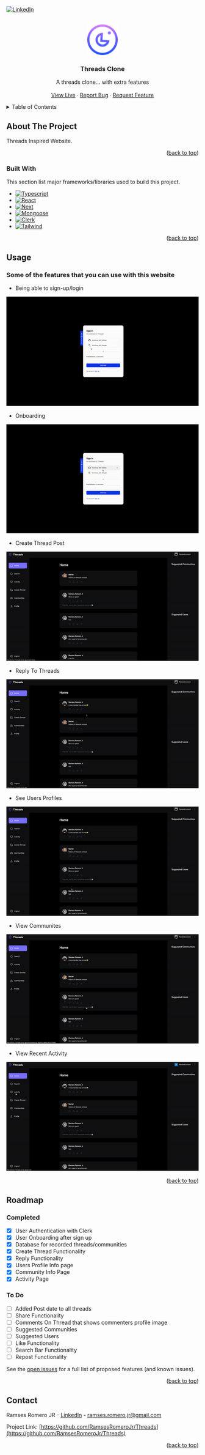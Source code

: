 
<a name="readme-top"></a>



<!-- PROJECT SHIELDS -->
<!--
*** I'm using markdown "reference style" links for readability.
*** Reference links are enclosed in brackets [ ] instead of parentheses ( ).
*** See the bottom of this document for the declaration of the reference variables
*** for contributors-url, forks-url, etc. This is an optional, concise syntax you may use.
*** https://www.markdownguide.org/basic-syntax/#reference-style-links
-->

[![LinkedIn][linkedin-shield]][linkedin-url]



<!-- PROJECT LOGO -->
<br />
<div align="center">
  <a href="https://github.com/RamsesRomeroJr/Threads">
    <img src="https://raw.githubusercontent.com/RamsesRomeroJr/Threads/81e530e60ba8de6b67474b056a22e0f5e14472d9/public/assets/logo.svg" alt="Logo" width="80" height="80">
  </a>

  <h3 align="center">Threads Clone</h3>

  <p align="center">
    A threads clone... with extra features
    <br />
    <br />
    <a href="https://clone-of-threads.vercel.app/">View Live</a>
    ·
    <a href="https://github.com/RamsesRomeroJr/Threads/issues">Report Bug</a>
    ·
    <a href="https://github.com/RamsesRomeroJr/Threads/issues">Request Feature</a>
  </p>
</div>



<!-- TABLE OF CONTENTS -->
<details>
  <summary>Table of Contents</summary>
  <ol>
    <li>
      <a href="#about-the-project">About The Project</a>
      <ul>
        <li><a href="#built-with">Built With</a></li>
      </ul>
    </li>
    <li><a href="#usage">Usage</a></li>
    <li><a href="#roadmap">Roadmap</a></li>
    <li><a href="#contact">Contact</a></li>
  </ol>
</details>



<!-- ABOUT THE PROJECT -->
## About The Project

Threads Inspired Website.

<p align="right">(<a href="#readme-top">back to top</a>)</p>

### Built With

This section list major frameworks/libraries used to build this project.

* [![Typescript][Typescript]][Typescript-url]
* [![React][React.js]][React-url]
* [![Next][Next.js]][Next-url]
* [![Mongoose][Mongoose]][Mongoose-url]
* [![Clerk][Clerk]][Clerk-url]
* [![Tailwind][Tailwind]][Tailwind-url]

<p align="right">(<a href="#readme-top">back to top</a>)</p>

<!-- USAGE EXAMPLES -->
## Usage

### Some of the features that you can use with this website
- Being able to sign-up/login
<img src="./public/assets/Threads-Signup.gif" />

- Onboarding
<img src="./public/assets/Threads-Onboarding.gif" />

- Create Thread Post
<img src="./public/assets/Threads-CreateThread.gif" />

- Reply To Threads
<img src="./public/assets/Threads-Reply.gif" />

- See Users Profiles
<img src="./public/assets/Threads-UserProfile.gif" />

- View Communites
<img src="./public/assets/Threads-CommunityView.gif" />

- View Recent Activity
<img src="./public/assets/Threads-ActivityPage.gif" />


<p align="right">(<a href="#readme-top">back to top</a>)</p>



<!-- ROADMAP -->
## Roadmap

### Completed
- [x] User Authentication with Clerk
- [x] User Onboarding after sign up
- [x] Database for recorded threads/communities
- [x] Create Thread Functionality
- [x] Reply Functionality
- [x] Users Profile Info page
- [x] Community Info Page
- [x] Activity Page

### To Do
- [ ] Added Post date to all threads
- [ ] Share Functionality
- [ ] Comments On Thread that shows commenters profile image
- [ ] Suggested Communities
- [ ] Suggested Users
- [ ] Like Functionality
- [ ] Search Bar Functionality
- [ ] Repost Functionality

See the [open issues](https://github.com/RamsesRomeroJr/Threads/issues) for a full list of proposed features (and known issues).

<p align="right">(<a href="#readme-top">back to top</a>)</p>

<!-- CONTACT -->
## Contact

Ramses Romero JR - [LinkedIn](https://www.linkedin.com/in/ramses-romero-jr/) - ramses.romero.jr@gmail.com

Project Link: [https://github.com/RamsesRomeroJr/Threads](https://github.com/RamsesRomeroJr/Threads)

<p align="right">(<a href="#readme-top">back to top</a>)</p>



<!-- MARKDOWN LINKS & IMAGES -->
<!-- https://www.markdownguide.org/basic-syntax/#reference-style-links -->
[Clerk]: https://img.shields.io/badge/Clerk-000000?style=for-the-badge&logo=clerk&logoColor=b0a5f5
[Clerk-url]: https://clerk.com/
[linkedin-shield]: https://img.shields.io/badge/-LinkedIn-black.svg?style=for-the-badge&logo=linkedin&colorB=555
[linkedin-url]: https://www.linkedin.com/in/ramses-romero-jr/
[Mongoose]: https://img.shields.io/badge/Mongoose-000000?style=for-the-badge&logo=mongoose&logoColor=red
[Mongoose-url]: https://www.mongodb.com/developer/languages/javascript/getting-started-with-mongodb-and-mongoose/
[Next.js]: https://img.shields.io/badge/next.js-000000?style=for-the-badge&logo=nextdotjs&logoColor=white
[Next-url]: https://nextjs.org/
[React.js]: https://img.shields.io/badge/React-000000?style=for-the-badge&logo=react&logoColor=61DAFB
[React-url]: https://reactjs.org/
[Tailwind]: https://img.shields.io/badge/TailwindCSS-000000?style=for-the-badge&logo=tailwindcss&logoColor=#38BDF8
[Tailwind-url]: https://tailwindcss.com/
[Typescript]: https://img.shields.io/badge/Typescript-000000?style=for-the-badge&logo=typescript&logoColor=lightblue
[Typescript-url]: https://www.typescriptlang.org/
